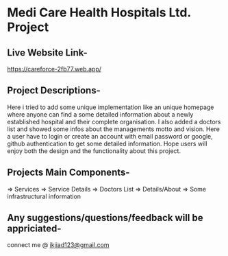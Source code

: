 # Medi Care Health Hospitals Ltd. Project

## Live Website Link-
   https://careforce-2fb77.web.app/
   
## Project Descriptions-
Here i tried to add some unique implementation like an unique homepage where anyone can find a some detailed information about a newly established hospital and their complete organisation. I also added a doctors list and showed some infos about the managements motto and vision. Here a user have to login or create an account with email password or google, github authentication to get some detailed information. Hope users will enjoy both the design and the functionality about this project.

## Projects Main Components-
=> Services
=> Service Details
=> Doctors List
=> Details/About
=> Some infrastructural information

## Any suggestions/questions/feedback will be appriciated-
connect me @ ikjiad123@gmail.com

